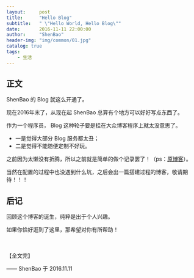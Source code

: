 ```yaml
---
layout:     post
title:      "Hello Blog"
subtitle:   " \"Hello World, Hello Blog\""
date:       2016-11-11 22:00:00
author:     "ShenBao"
header-img: "img/common/01.jpg"
catalog: true
tags:
    - 生活
---
```



## 正文

ShenBao 的 Blog 就这么开通了。

现在2016年末了，从现在起 ShenBao 总算有个地方可以好好写点东西了。


作为一个程序员， Blog 这种轮子要是挂在大众博客程序上就太没意思了。

- 一是觉得大部分 Blog 服务都太丑；
- 二是觉得不能随便定制不好玩。

之前因为太懒没有折腾，所以之前就是简单的做个记录罢了！（ps：[原博客](https://shenbao.github.io/blog)）。


当然在配置的过程中也没遇到什么坑，之后会出一篇搭建过程的博客，敬请期待！！！


## 后记

回顾这个博客的诞生，纯粹是出于个人兴趣。


如果你恰好逛到了这里，那希望对你有所帮助！



<br/><br/>
【全文完】

—— ShenBao 于 2016.11.11
